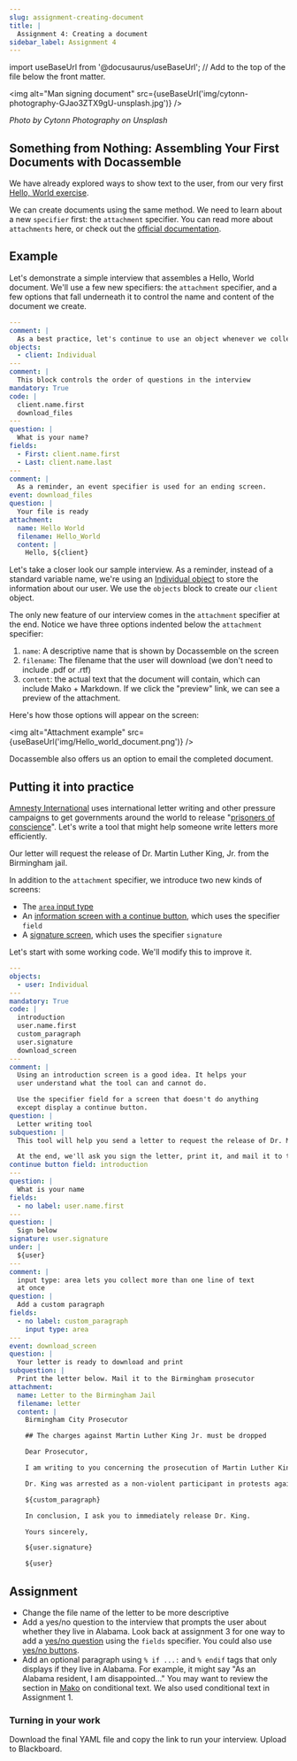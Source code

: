 ```yaml
---
slug: assignment-creating-document
title: |
  Assignment 4: Creating a document
sidebar_label: Assignment 4
---
```


import useBaseUrl from '@docusaurus/useBaseUrl'; // Add to the top of the file below the front matter.

<img alt="Man signing document" src={useBaseUrl('img/cytonn-photography-GJao3ZTX9gU-unsplash.jpg')} />

_Photo by Cytonn Photography on Unsplash_

## Something from Nothing: Assembling Your First Documents with Docassemble

We have already explored ways to show text to the user, from our very first
[Hello, World exercise](2020-law-smart-machines-assignment-1.md).

We can create documents using the same method. We need to learn about a new `specifier` first:
the `attachment` specifier. You can read more about `attachments` here, or check out the [official documentation](https://docassemble.org/docs/documents.html#oview).

## Example

Let's demonstrate a simple interview that assembles a Hello, World document.
We'll use a few new specifiers: the `attachment` specifier, and a few options that fall underneath it to control the name and content of the document we create.

```yaml
---
comment: |
  As a best practice, let's continue to use an object whenever we collect information about a person. Check out Assignment 2 if you need to refresh your memory.
objects:
  - client: Individual
--- 
comment: |
  This block controls the order of questions in the interview
mandatory: True
code: |
  client.name.first
  download_files
---
question: |
  What is your name?
fields:
  - First: client.name.first
  - Last: client.name.last  
---
comment: |
  As a reminder, an event specifier is used for an ending screen.
event: download_files
question: |
  Your file is ready
attachment:
  name: Hello World
  filename: Hello_World
  content: |
    Hello, ${client}
```

Let's take a closer look our sample interview. As a reminder, instead of a standard variable name, we're using an [Individual object](practical-guide-docassemble/object-oriented-programming.md#the-individual-class) to store the information about our user. We use the `objects` block to create our `client` object.

The only new feature of our interview comes in the `attachment` specifier at the end. Notice we have three options indented below the `attachment` specifier:

1. `name`: A descriptive name that is shown by Docassemble on the screen
1. `filename`: The filename that the user will download (we don't need to include .pdf or .rtf)
1. `content`: the actual text that the document will contain, which can include Mako + Markdown. If we click the "preview" link, we can see a preview of the attachment.

Here's how those options will appear on the screen:

<img alt="Attachment example" src={useBaseUrl('img/Hello_world_document.png')} />

Docassemble also offers us an option to email the completed document.

## Putting it into practice

[Amnesty International](https://www.amnesty.org/en/) uses international letter writing and other pressure campaigns
to get governments around the world to release "[prisoners of conscience](https://en.wikipedia.org/wiki/Prisoner_of_conscience)". Let's write a tool that might help someone write letters more efficiently.

Our letter will request the release of Dr. Martin Luther King, Jr. from the Birmingham jail.

In addition to the `attachment` specifier, we introduce two new kinds of screens:

* The [`area` input type](https://docassemble.org/docs/fields.html#plaintext)
* An [information screen with a continue button](https://docassemble.org/docs/questions.html#tocAnchor-1-6-3), which uses the specifier `field`
* A [signature screen](https://docassemble.org/docs/questions.html#tocAnchor-1-6-5), which uses the specifier `signature`

Let's start with some working code. We'll modify this to improve it.

```yaml
---
objects:
  - user: Individual
---
mandatory: True
code: |
  introduction
  user.name.first
  custom_paragraph
  user.signature
  download_screen
---
comment: |
  Using an introduction screen is a good idea. It helps your
  user understand what the tool can and cannot do.

  Use the specifier field for a screen that doesn't do anything
  except display a continue button.
question: |
  Letter writing tool
subquestion: |
  This tool will help you send a letter to request the release of Dr. Martin Luther King, Jr. He was arrested in August 1963 during non-violent demonstrations against segregation in the city of Birmingham, Alabama.

  At the end, we'll ask you sign the letter, print it, and mail it to the city prosecutor's office.
continue button field: introduction
---
question: |
  What is your name
fields:
  - no label: user.name.first
---
question: |
  Sign below
signature: user.signature
under: |
  ${user}
---
comment: |
  input type: area lets you collect more than one line of text
  at once
question: |
  Add a custom paragraph
fields:
  - no label: custom_paragraph
    input type: area
---
event: download_screen
question: |
  Your letter is ready to download and print
subquestion: |
  Print the letter below. Mail it to the Birmingham prosecutor
attachment:
  name: Letter to the Birmingham Jail
  filename: letter
  content: |
    Birmingham City Prosecutor

    ## The charges against Martin Luther King Jr. must be dropped

    Dear Prosecutor,

    I am writing to you concerning the prosecution of Martin Luther King Jr., who is currently incarcerated in the Birmingham Jail.

    Dr. King was arrested as a non-violent participant in protests against segregation. His arrest is unfair and in violation of international law.

    ${custom_paragraph}

    In conclusion, I ask you to immediately release Dr. King.

    Yours sincerely,

    ${user.signature}

    ${user}
```

## Assignment

* Change the file name of the letter to be more descriptive
* Add a yes/no question to the interview that prompts the user about whether they live in Alabama. Look back at assignment 3 for one way to add a [yes/no question](https://docassemble.org/docs/fields.html#fields%20yesnoradio) using the `fields` specifier. You could also use [yes/no buttons](https://docassemble.org/docs/fields.html#yesornoquestions).
* Add an optional paragraph using `% if ...:` and `% endif` tags that only displays if they live in Alabama. For example, it might say "As an Alabama resident, I am disappointed..." You may want to review the section in [Mako](mako.md#use-conditional-text) on conditional text. We also used conditional text in Assignment 1.

### Turning in your work

Download the final YAML file and copy the link to run your interview. Upload to Blackboard.
